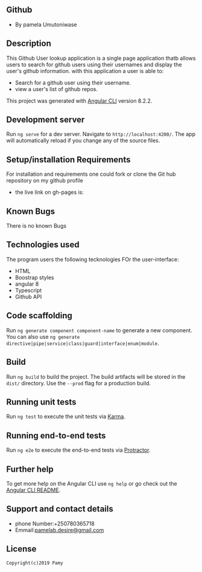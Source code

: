 ## Github
* By pamela Umutoniwase
## Description
This Github User lookup application is a single page application thatb allows users to search for github users  using their usernames and display the user's github information. with this application a user is able to:
* Search for a github user using their username.
* view a user's list of github repos.

This project was generated with [Angular CLI](https://github.com/angular/angular-cli) version 8.2.2.

## Development server

Run `ng serve` for a dev server. Navigate to `http://localhost:4200/`. The app will automatically reload if you change any of the source files.
## Setup/installation Requirements
For installation and requirements one could fork or clone the Git hub repository on my github profile

* the live link on gh-pages is:
## Known Bugs

There is no known Bugs

## Technologies used 
The program users the following tecknologies FOr the user-interface:
* HTML
* Boostrap styles
* angular 8
* Typescript
* Github API
## Code scaffolding

Run `ng generate component component-name` to generate a new component. You can also use `ng generate directive|pipe|service|class|guard|interface|enum|module`.

## Build

Run `ng build` to build the project. The build artifacts will be stored in the `dist/` directory. Use the `--prod` flag for a production build.

## Running unit tests

Run `ng test` to execute the unit tests via [Karma](https://karma-runner.github.io).

## Running end-to-end tests

Run `ng e2e` to execute the end-to-end tests via [Protractor](http://www.protractortest.org/).

## Further help

To get more help on the Angular CLI use `ng help` or go check out the [Angular CLI README](https://github.com/angular/angular-cli/blob/master/README.md).
 ## Support and contact details
 * phone Number:+250780365718
 * Emmail:pamelab.desire@gmail.com
 ## License
    Copyright(c)2019 Pamy
